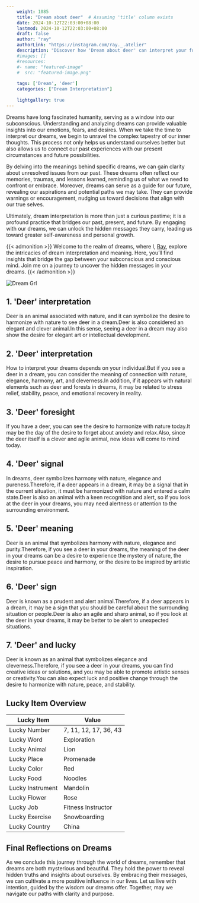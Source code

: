 ```yaml
---
    weight: 1085
    title: "Dream about deer"  # Assuming 'title' column exists
    date: 2024-10-12T22:03:00+08:00
    lastmod: 2024-10-12T22:03:00+08:00
    draft: false
    author: "ray"
    authorLink: "https://instagram.com/ray._.atelier"
    description: "Discover how 'Dream about deer' can interpret your future and uncover its significant meanings in your life."
    #images: []
    #resources:
    #- name: "featured-image"
    #  src: "featured-image.png"
    
    tags: ['Dream', 'deer']
    categories: ["Dream Interpretation"]
    
    lightgallery: true
---
```

    
Dreams have long fascinated humanity, serving as a window into our subconscious. Understanding and analyzing dreams can provide valuable insights into our emotions, fears, and desires. When we take the time to interpret our dreams, we begin to unravel the complex tapestry of our inner thoughts. This process not only helps us understand ourselves better but also allows us to connect our past experiences with our present circumstances and future possibilities.

By delving into the meanings behind specific dreams, we can gain clarity about unresolved issues from our past. These dreams often reflect our memories, traumas, and lessons learned, reminding us of what we need to confront or embrace. Moreover, dreams can serve as a guide for our future, revealing our aspirations and potential paths we may take. They can provide warnings or encouragement, nudging us toward decisions that align with our true selves.

Ultimately, dream interpretation is more than just a curious pastime; it is a profound practice that bridges our past, present, and future. By engaging with our dreams, we can unlock the hidden messages they carry, leading us toward greater self-awareness and personal growth.

{{< admonition >}}
Welcome to the realm of dreams, where I, [Ray](https://instagram.com/ray._.atelier), explore the intricacies of dream interpretation and meaning. Here, you’ll find insights that bridge the gap between your subconscious and conscious mind. Join me on a journey to uncover the hidden messages in your dreams.
{{< /admonition >}}

![Dream Grl](https://cdn.pixabay.com/photo/2017/11/02/03/35/gothic-2910057_1280.jpg "Dream Grl")

## 1. 'Deer' interpretation
Deer is an animal associated with nature, and it can symbolize the desire to harmonize with nature to see deer in a dream.Deer is also considered an elegant and clever animal.In this sense, seeing a deer in a dream may also show the desire for elegant art or intellectual development.

## 2. 'Deer' interpretation
How to interpret your dreams depends on your individual.But if you see a deer in a dream, you can consider the meaning of connection with nature, elegance, harmony, art, and cleverness.In addition, if it appears with natural elements such as deer and forests in dreams, it may be related to stress relief, stability, peace, and emotional recovery in reality.

## 3. 'Deer' foresight
If you have a deer, you can see the desire to harmonize with nature today.It may be the day of the desire to forget about anxiety and relax.Also, since the deer itself is a clever and agile animal, new ideas will come to mind today.

## 4. 'Deer' signal
In dreams, deer symbolizes harmony with nature, elegance and pureness.Therefore, if a deer appears in a dream, it may be a signal that in the current situation, it must be harmonized with nature and entered a calm state.Deer is also an animal with a keen recognition and alert, so if you look at the deer in your dreams, you may need alertness or attention to the surrounding environment.

## 5. 'Deer' meaning
Deer is an animal that symbolizes harmony with nature, elegance and purity.Therefore, if you see a deer in your dreams, the meaning of the deer in your dreams can be a desire to experience the mystery of nature, the desire to pursue peace and harmony, or the desire to be inspired by artistic inspiration.

## 6. 'Deer' sign
Deer is known as a prudent and alert animal.Therefore, if a deer appears in a dream, it may be a sign that you should be careful about the surrounding situation or people.Deer is also an agile and sharp animal, so if you look at the deer in your dreams, it may be better to be alert to unexpected situations.

## 7. 'Deer' and lucky
Deer is known as an animal that symbolizes elegance and cleverness.Therefore, if you see a deer in your dreams, you can find creative ideas or solutions, and you may be able to promote artistic senses or creativity.You can also expect luck and positive change through the desire to harmonize with nature, peace, and stability.

## Lucky Item Overview
| Lucky Item          | Value              |
|---------------|--------------------|
| Lucky Number        | 7, 11, 12, 17, 36, 43  |
| Lucky Word          | Exploration |
| Lucky Animal        | Lion |
| Lucky Place         | Promenade     |
| Lucky Color         | Red     |
| Lucky Food          | Noodles      |
| Lucky Instrument    | Mandolin |
| Lucky Flower        | Rose    |
| Lucky Job           | Fitness Instructor       |
| Lucky Exercise      | Snowboarding  |
| Lucky Country       | China    |


##  Final Reflections on Dreams

As we conclude this journey through the world of dreams, remember that dreams are both mysterious and beautiful. They hold the power to reveal hidden truths and insights about ourselves. By embracing their messages, we can cultivate a more positive influence in our lives. Let us live with intention, guided by the wisdom our dreams offer. Together, may we navigate our paths with clarity and purpose.
